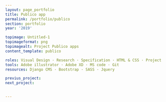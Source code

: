 ```yaml
---
layout: page_portfolio
title: Publico app
permalink: /portfolio/publico
section: portfolio
year: '2019'

topimage: Untitled-1
topimageformat: png
topimagealt: Project Publico apps
content_template: publico

roles: Visual Design · Research · Specification · HTML & CSS · Project management 
tools: Adobe illustrator · Adobe XD · MS code · Git
resources: Django CMS · Bootstrap · SASS · Jquery

previus_project:
next_project:

  
---
```



